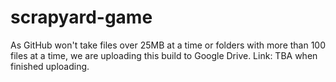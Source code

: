 # scrapyard-game
As GitHub won't take files over 25MB at a time or folders with more than 100 files at a time, we are uploading this build to Google Drive.
Link: TBA when finished uploading.
